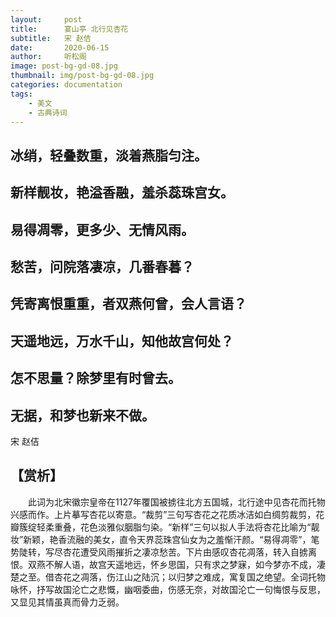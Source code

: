```yaml
---
layout:     post
title:      宴山亭 北行见杏花
subtitle:   宋 赵佶
date:       2020-06-15
author:     听松阁
image: post-bg-gd-08.jpg
thumbnail: img/post-bg-gd-08.jpg
categories: documentation
tags:
    - 美文
    - 古典诗词
---
```


## 冰绡，轻叠数重，淡着燕脂匀注。
## 新样靓妆，艳溢香融，羞杀蕊珠宫女。
## 易得凋零，更多少、无情风雨。
## 愁苦，问院落凄凉，几番春暮？

## 凭寄离恨重重，者双燕何曾，会人言语？
## 天遥地远，万水千山，知他故宫何处？
## 怎不思量？除梦里有时曾去。
## 无据，和梦也新来不做。

宋 赵佶

## 【赏析】
　　此词为北宋徽宗皇帝在1127年覆国被掳往北方五国城，北行途中见杏花而托物兴感而作。上片摹写杏花以寄意。“裁剪”三句写杏花之花质冰洁如白绸剪裁剪，花瓣簇绽轻柔重叠，花色淡雅似胭脂匀染。“新样”三句以拟人手法将杏花比喻为“靓妆”新颖，艳香流融的美女，直令天界蕊珠宫仙女为之羞惭汗颜。“易得凋零”，笔势陡转，写尽杏花遭受风雨摧折之凄凉愁苦。下片由感叹杏花凋落，转入自掳离恨。双燕不解人语，故宫天遥地远，怀乡思国，只有求之梦寐，如今梦亦不成，凄楚之至。借杏花之凋落，伤江山之陆沉；以归梦之难成，寓复国之绝望。全词托物咏怀，抒写故国沦亡之悲慨，幽咽委曲，伤感无奈，对故国沦亡一句悔恨与反思，又显见其情虽真而骨力乏弱。
